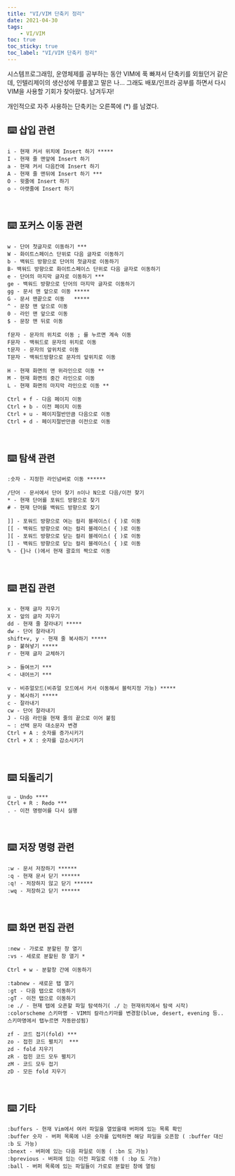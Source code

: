 ```yaml
---
title: "VI/VIM 단축키 정리"
date: 2021-04-30
tags:
    - VI/VIM
toc: true
toc_sticky: true
toc_label: "VI/VIM 단축키 정리"
---
```


시스템프로그래밍, 운영체제를 공부하는 동안 VIM에 푹 빠져서 단축키를 외웠던거 같은데, 
인텔리제이의 생산성에 무릎꿇고 말은 나... 그래도 배포/인프라 공부를 하면서 다시 VIM을 사용할 기회가 찾아왔다. 남겨두자!

개인적으로 자주 사용하는 단축키는 오른쪽에 (*) 를 남겼다.

## ⌨️ 삽입 관련
```
i - 현재 커서 위치에 Insert 하기 *****
I - 현재 줄 맨앞에 Insert 하기
a - 현재 커서 다음칸에 Insert 하기
A - 현재 줄 맨뒤에 Insert 하기 ***
O - 윗줄에 Insert 하기
o - 아랫줄에 Insert 하기
```

<br>

## ⌨️ 포커스 이동 관련
```
w - 단어 첫글자로 이동하기 ***
W - 화이트스페이스 단위로 다음 글자로 이동하기
b - 백워드 방향으로 단어의 첫글자로 이동하기
B- 백워드 방향으로 화이트스페이스 단위로 다음 글자로 이동하기
e - 단어의 마지막 글자로 이동하기 ***
ge - 백워드 방향으로 단어의 마지막 글자로 이동하기
gg - 문서 맨 앞으로 이동 *****
G - 문서 맨끝으로 이동   *****
^ - 문장 맨 앞으로 이동
0 - 라인 맨 앞으로 이동
$ - 문장 맨 뒤로 이동

f문자 - 문자의 위치로 이동 ; 를 누르면 계속 이동
F문자 - 백워드로 문자의 위치로 이동
t문자 - 문자의 앞위치로 이동
T문자 - 백워드방향으로 문자의 앞위치로 이동

H - 현재 화면의 맨 위라인으로 이동 **
M - 현재 화면의 중간 라인으로 이동
L - 현재 화면의 마지막 라인으로 이동 **

Ctrl + f - 다음 페이지 이동
Ctrl + b - 이전 페이지 이동
Ctrl + u - 페이지절반만큼 다음으로 이동
Ctrl + d - 페이지절반만큼 이전으로 이동
```

<br>

## ⌨️ 탐색 관련
```
:숫자 - 지정한 라인넘버로 이동 ******

/단어 - 문서에서 단어 찾기 n이나 N으로 다음/이전 찾기
* - 현재 단어를 포워드 방향으로 찾기
# - 현재 단어를 백워드 방향으로 찾기

]] - 포워드 방향으로 여는 컬리 블레이스( { )로 이동
[[ - 백워드 방향으로 여는 컬리 블레이스( { )로 이동
][ - 포워드 방향으로 닫는 컬리 블레이스( { )로 이동
[] - 백워드 방향으로 닫는 컬리 블레이스( { )로 이동
% - {}나 ()에서 현재 괄호의 짝으로 이동
```

<br>

## ⌨️ 편집 관련
```
x - 현재 글자 지우기
X - 앞의 글자 지우기
dd - 현재 줄 잘라내기 *****
dw - 단어 잘라내기
shift+v, y - 현재 줄 복사하기 *****
p - 붙혀넣기 *****
r - 현재 글자 교체하기

> - 들여쓰기 ***
< - 내어쓰기 ***

v - 비쥬얼모드(비쥬얼 모드에서 커서 이동해서 블럭지정 가능) *****
y - 복사하기 *****
c - 잘라내기
cw - 단어 잘라내기
J - 다음 라인을 현재 줄의 끝으로 이어 붙힘
~ : 선택 문자 대소문자 변경
Ctrl + A : 숫자를 증가시키기
Ctrl + X : 숫자를 감소시키기
```

<br>

## ⌨️ 되돌리기
```
u - Undo ****
Ctrl + R : Redo ***
. - 이전 명령어를 다시 실행
```

<br>

## ⌨️ 저장 명령 관련
```
:w - 문서 저장하기 ******
:q - 현재 문서 닫기 ******
:q! - 저장하지 않고 닫기 ******
:wq - 저장하고 닫기 ******
```
<br>

## ⌨️ 화면 편집 관련
```
:new - 가로로 분할된 창 열기
:vs - 세로로 분할된 창 열기 *

Ctrl + w - 분할창 간에 이동하기

:tabnew - 새로운 탭 열기
:gt - 다음 탭으로 이동하기
:gT - 이전 탭으로 이동하기
:e ./ - 현재 탭에 오픈할 파일 탐색하기( ./ 는 현재위치에서 탐색 시작)
:colorscheme 스키마명 - VIM의 칼라스키마를 변경함(blue, desert, evening 등.. 스키마명에서 탭누르면 자동완성됨)

zf - 코드 접기(fold) ***
zo - 접힌 코드 펼치기  ***
zd - fold 지우기
zR - 접힌 코드 모두 펼치기
zM - 코드 모두 접기
zD - 모든 fold 지우기
```

<br>

## ⌨️ 기타
```
:buffers - 현재 Vim에서 여러 파일을 열었을때 버퍼에 있는 목록 확인
:buffer 숫자 - 버퍼 목록에 나온 숫자를 입력하면 해당 파일을 오픈함 ( :buffer 대신 :b 도 가능)
:bnext - 버퍼에 있는 다음 파일로 이동 ( :bn 도 가능)
:bprevious - 버퍼에 있는 이전 파일로 이동 ( :bp 도 가능)
:ball - 버퍼 목록에 있는 파일들이 가로로 분할된 창에 열림
```
